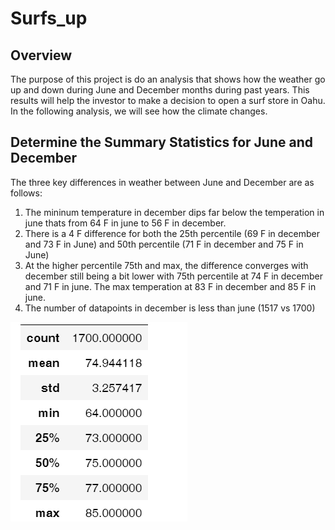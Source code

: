 # Surfs_up

## Overview 
The purpose of this project is do an analysis that shows how the weather go up and down during June and December months during past years. This results will help the investor to make a decision to open a surf store in Oahu. In the following analysis, we will see how the climate changes. 

##  Determine the Summary Statistics for June and December 
The three key differences in weather between June and December are as follows:
1. The mininum temperature in december dips far below the temperation in june thats from 64 F in june to 56 F in december.
2. There is a 4 F difference for both the 25th percentile (69 F in december and 73 F in June) and 50th percentile (71 F in december and 75 F in June)
3. At the higher percentile 75th and max, the difference converges with december still being a bit lower with 75th percentile at 74 F in december and 71 F in june. The max temperation at 83 F in december and 85 F in june.
4. The number of datapoints in december is less than june (1517 vs 1700)

![](https://github.com/santiagocy6/Surfs_up/blob/main/June%20Statitics.png)


